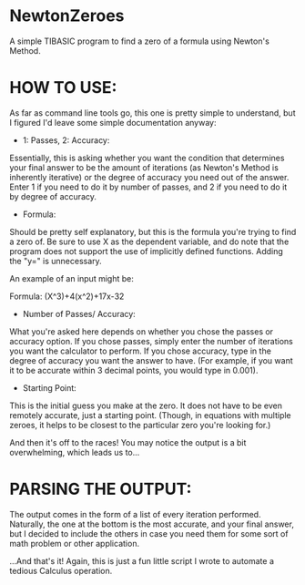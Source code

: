 # NewtonZeroes
A simple TIBASIC program to find a zero of a formula using Newton's Method.

# HOW TO USE:

As far as command line tools go, this one is pretty simple to understand, but I figured I'd leave some simple documentation anyway:

* 1: Passes, 2: Accuracy:

Essentially, this is asking whether you want the condition that determines your final answer to be the amount of iterations (as Newton's Method is inherently iterative) or the degree of accuracy you need out of the answer. Enter 1 if you need to do it by number of passes, and 2 if you need to do it by degree of accuracy.

* Formula:

Should be pretty self explanatory, but this is the formula you're trying to find a zero of. Be sure to use X as the dependent variable, and do note that the program does not support the use of implicitly defined functions. Adding the "y=" is unnecessary.

An example of an input might be:

Formula:
(X^3)+4(x^2)+17x-32

* Number of Passes/ Accuracy:

What you're asked here depends on whether you chose the passes or accuracy option. If you chose passes, simply enter the number of iterations you want the calculator to perform. If you chose accuracy, type in the degree of accuracy you want the answer to have. (For example, if you want it to be accurate within 3 decimal points, you would type in 0.001).

* Starting Point:

This is the initial guess you make at the zero. It does not have to be even remotely accurate, just a starting point. (Though, in equations with multiple zeroes, it helps to be closest to the particular zero you're looking for.)

And then it's off to the races! You may notice the output is a bit overwhelming, which leads us to...

# PARSING THE OUTPUT:

The output comes in the form of a list of every iteration performed. Naturally, the one at the bottom is the most accurate, and your final answer, but I decided to include the others in case you need them for some sort of math problem or other application.

...And that's it! Again, this is just a fun little script I wrote to automate a tedious Calculus operation.
